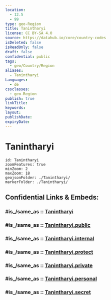 ```yaml
---
location:
  - 12.5
  - 99
type: geo-Region
title: Tanintharyi
license: CC BY-SA 4.0
source: https://datahub.io/core/country-codes
isDeleted: false
isReadOnly: false
draft: false
confidential: public
tags:
  - geo/Country/Region
aliases:
  - Tanintharyi
Languages:
  - de
cssclasses:
  - geo-Region
publish: true
linkTitle:
keywords:
layout:
publishDate:
expiryDate:
---
```


# Tanintharyi

```leaflet
id: Tanintharyi
zoomFeatures: true 
minZoom: 2 
maxZoom: 18
geojsonFolder: ./Tanintharyi/
markerFolder: ./Tanintharyi/
```


## Confidential Links & Embeds: 

### #is_/same_as :: [Tanintharyi](/_Standards/Earth/Continent/Asia/Asia~South~East/Myanmar/States~Myanmar/Tanintharyi.md) 

### #is_/same_as :: [Tanintharyi.public](/_public/Earth/Continent/Asia/Asia~South~East/Myanmar/States~Myanmar/Tanintharyi.public.md) 

### #is_/same_as :: [Tanintharyi.internal](/_internal/Earth/Continent/Asia/Asia~South~East/Myanmar/States~Myanmar/Tanintharyi.internal.md) 

### #is_/same_as :: [Tanintharyi.protect](/_protect/Earth/Continent/Asia/Asia~South~East/Myanmar/States~Myanmar/Tanintharyi.protect.md) 

### #is_/same_as :: [Tanintharyi.private](/_private/Earth/Continent/Asia/Asia~South~East/Myanmar/States~Myanmar/Tanintharyi.private.md) 

### #is_/same_as :: [Tanintharyi.personal](/_personal/Earth/Continent/Asia/Asia~South~East/Myanmar/States~Myanmar/Tanintharyi.personal.md) 

### #is_/same_as :: [Tanintharyi.secret](/_secret/Earth/Continent/Asia/Asia~South~East/Myanmar/States~Myanmar/Tanintharyi.secret.md)

